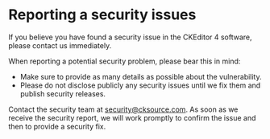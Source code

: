# Reporting a security issues

If you believe you have found a security issue in the CKEditor 4 software, please contact us immediately.

When reporting a potential security problem, please bear this in mind:

-   Make sure to provide as many details as possible about the vulnerability.
-   Please do not disclose publicly any security issues until we fix them and publish security releases.

Contact the security team at security@cksource.com. As soon as we receive the security report, we will work promptly to confirm the issue and then to provide a security fix.

